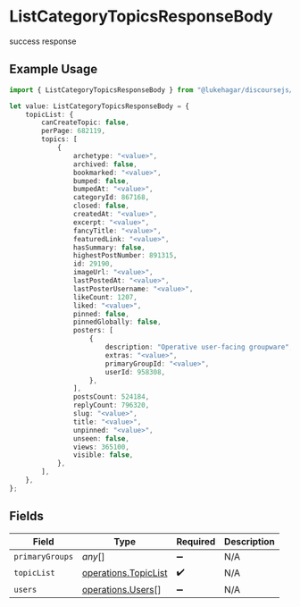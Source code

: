 # ListCategoryTopicsResponseBody

success response

## Example Usage

```typescript
import { ListCategoryTopicsResponseBody } from "@lukehagar/discoursejs/sdk/models/operations";

let value: ListCategoryTopicsResponseBody = {
    topicList: {
        canCreateTopic: false,
        perPage: 682119,
        topics: [
            {
                archetype: "<value>",
                archived: false,
                bookmarked: "<value>",
                bumped: false,
                bumpedAt: "<value>",
                categoryId: 867168,
                closed: false,
                createdAt: "<value>",
                excerpt: "<value>",
                fancyTitle: "<value>",
                featuredLink: "<value>",
                hasSummary: false,
                highestPostNumber: 891315,
                id: 29190,
                imageUrl: "<value>",
                lastPostedAt: "<value>",
                lastPosterUsername: "<value>",
                likeCount: 1207,
                liked: "<value>",
                pinned: false,
                pinnedGlobally: false,
                posters: [
                    {
                        description: "Operative user-facing groupware",
                        extras: "<value>",
                        primaryGroupId: "<value>",
                        userId: 958308,
                    },
                ],
                postsCount: 524184,
                replyCount: 796320,
                slug: "<value>",
                title: "<value>",
                unpinned: "<value>",
                unseen: false,
                views: 365100,
                visible: false,
            },
        ],
    },
};
```

## Fields

| Field                                                               | Type                                                                | Required                                                            | Description                                                         |
| ------------------------------------------------------------------- | ------------------------------------------------------------------- | ------------------------------------------------------------------- | ------------------------------------------------------------------- |
| `primaryGroups`                                                     | *any*[]                                                             | :heavy_minus_sign:                                                  | N/A                                                                 |
| `topicList`                                                         | [operations.TopicList](../../../sdk/models/operations/topiclist.md) | :heavy_check_mark:                                                  | N/A                                                                 |
| `users`                                                             | [operations.Users](../../../sdk/models/operations/users.md)[]       | :heavy_minus_sign:                                                  | N/A                                                                 |